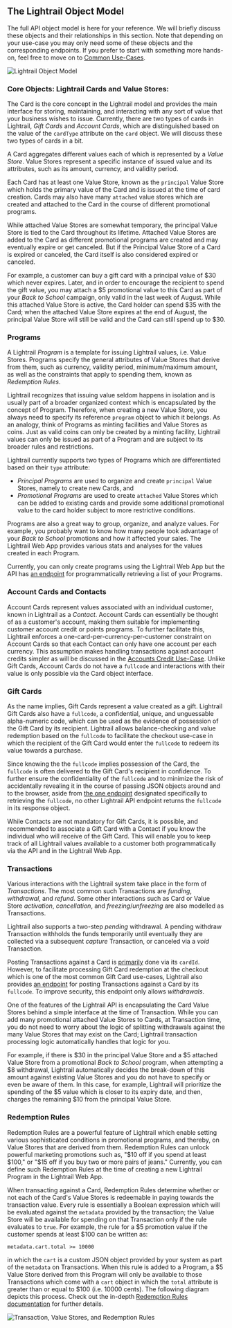 <a name="object-model-anchor"></a>
## The Lightrail Object Model
The full API object model is here for your reference. We will briefly discuss these objects and their relationships in this section. Note that depending on your use-case you may only need some of these objects and the corresponding endpoints. If you prefer to start with something more hands-on, feel free to move on to [Common Use-Cases](#use-cases-anchor).   


![Lightrail Object Model](https://giftbit.github.io/Lightrail-API-Docs/assets/lightrail-objects.svg)

### Core Objects: Lightrail Cards and Value Stores: 

The Card is the core concept in the Lightrail model and provides the main interface for storing, maintaining, and interacting with any sort of value that your business wishes to issue. Currently, there are two types of cards in Lightrail, _Gift Cards_ and _Account Cards_, which are distinguished based on the value of the `cardType` attribute on the `card` object. We will discuss these two types of cards in a bit.

A Card aggregates different values each of which is represented by a _Value Store_. Value Stores represent a specific instance of issued value and its attributes, such as its amount, currency, and validity period.

Each Card has at least one Value Store, known as the `principal` Value Store which holds the primary value of the Card and is issued at the time of card creation. Cards may also have many `attached` value stores which are created and attached to the Card in the course of different promotional programs. 

While attached Value Stores are somewhat temporary, the principal Value Store is tied to the Card throughout its lifetime. Attached Value Stores are added to the Card as different promotional programs are created and may eventually expire or get canceled. But if the Principal Value Store of a Card is expired or canceled, the Card itself is also considered expired or canceled.

For example, a customer can buy a gift card with a principal value of $30 which never expires. Later, and in order to encourage the recipient to spend the gift value,  you may attach a $5 promotional value to this Card as part of your _Back to School_ campaign, only valid in the last week of August. While this attached Value Store is active, the Card holder can spend $35 with the Card; when the attached Value Store expires at the end of August, the principal Value Store will still be valid and the Card can still spend up to $30.


### Programs
A Lightrail _Program_ is a template for issuing Lightrail values, i.e. Value Stores. Programs specify the general attributes of Value Stores that derive from them, such as currency, validity period, minimum/maximum amount, as well as the constraints that apply to spending them, known as _Redemption Rules_.

Lightrail recognizes that issuing value seldom happens in isolation and is usually part of a broader organized context which is encapsulated by the concept of Program. Therefore, when creating a new Value Store, you always need to specify its reference  `program` object to which it belongs. As an analogy, think of Programs as minting facilities and Value Stores as coins. Just as valid coins can only be created by a minting facility, Lightrail values can only be issued as part of a Program and are subject to its broader rules and restrictions.

Lightrail currently supports two types of Programs which are differentiated based on their `type` attribute: 

- _Principal Programs_ are used to organize and create  `principal` Value Stores, namely to create new Cards, and
- _Promotional Programs_ are used to create `attached` Value Stores which can be added to existing cards and provide some additional promotional value to the card holder subject to more restrictive conditions.

Programs are also a great way to group, organize, and analyze values. For example, you probably want to know how many people took advantage of your _Back to School_ promotions and how it affected your sales. The Lightrail Web App provides various stats and analyses for the values created in each Program. 

Currently, you can only create programs using the Lightrail Web App but the API has [an endpoint](#get-programs-anchor) for programmatically retrieving a list of your Programs.

### Account Cards and Contacts

Account Cards represent values associated with an individual customer, known in Lightrail as a _Contact_. Account Cards can essentially be thought of as a customer's account, making them suitable for implementing customer account credit or points programs. To further facilitate this, Lightrail enforces a one-card-per-currency-per-customer constraint on Account Cards so that each Contact can only have one account per each currency. This assumption makes handling transactions against account credits simpler as will be discussed in the [Accounts Credit Use-Case](#use-cases-account-credits-anchor).
Unlike Gift Cards, Account Cards do not have a `fullcode` and interactions with their value is only possible via the Card object interface.

### Gift Cards 

As the name implies, Gift Cards represent a value created as a gift. Lightrail Gift Cards also have a `fullcode`,  a confidential, unique, and unguessable alpha-numeric code, which can be used as the evidence of possession of the Gift Card by its recipient. Lightrail allows balance-checking and value redemption based on the `fullcode` to facilitate the checkout use-case in which the recipient of the Gift Card would enter the `fullcode` to redeem its value towards a purchase.

Since knowing the the `fullcode` implies possession of the Card, the `fullcode` is often delivered to the Gift Card's recipient in confidence. To further ensure the confidentiality of the `fullcode` and to minimize the risk of accidentally revealing it in the course of passing JSON objects around and to the browser, aside from [the one endpoint](#get-fullcode-anchor) designated specifically to retrieving the `fullcode`, no other Lightrail API endpoint returns the `fullcode` in its response object. 

While Contacts are not mandatory for Gift Cards, it is possible, and recommended to associate a Gift Card with a Contact if you know the individual who will receive of the Gift Card. This will enable you to keep track of all Lightrail values available to a customer both programmatically via the API and in the Lightrail Web App.

### Transactions

Various interactions with the Lightrail system take place in the form of _Transactions_. The most common such Transactions are _funding_, _withdrawal_, and _refund_. Some other interactions such as Card or Value Store _activation_, _cancellation_, and _freezing_/_unfreezing_ are also modelled as Transactions.

Lightrail also supports a two-step _pending_ withdrawal. A pending withdraw Transaction withholds the funds temporarily until eventually they are collected via a subsequent _capture_ Transaction, or canceled via a _void_ Transaction. 

Posting Transactions against a Card is [primarily](#post-transaction-by-cardid-anchor) done via its `cardId`. However, to facilitate processing Gift Card redemption at the checkout which is one of the most common Gift Card use-cases, Lightrail also provides [an endpoint](#post-transaction-by-fullcode-anchor) for posting Transactions against a Card by its `fullcode`. To improve security, this endpoint only allows _withdrawals_.

One of the features of the Lightrail API is encapsulating the Card Value Stores behind a simple interface at the time of Transaction. While you can add many promotional attached Value Stores to Cards, at Transaction time, you do not need to worry about the logic of splitting withdrawals against the many Value Stores that may exist on the Card; Lightrail transaction processing logic automatically handles that logic for you. 

For example, if there is $30 in the principal Value Store and a $5 attached Value Store from a promotional _Back to School_ program, when attempting a $8 withdrawal, Lightrail automatically decides the break-down of this amount against existing Value Stores and you do not have to specify or even be aware of them. In this case, for example, Lightrail will prioritize the spending of the $5 value which is closer to its expiry date, and then, charges the remaining $10 from the principal Value Store.  

### Redemption Rules

Redemption Rules are a powerful feature of Lightrail which enable setting various sophisticated conditions in promotional programs, and thereby, on Value Stores that are derived from them. Redemption Rules can unlock powerful marketing promotions such as, "$10 off if you spend at least $100," or "$15 off if you buy two or more pairs of jeans." Currently, you can define such Redemption Rules at the time of creating a new Lightrail Program in the Lightrail Web App. 

When transacting against a Card, Redemption Rules determine whether or not each of the Card's Value Stores is redeemable in paying towards the transaction value. Every rule is essentially a Boolean expression which will be evaluated against the `metadata` provided by the transaction; the Value Store will be available for spending on that Transaction only if the rule evaluates to `true`. For example, the rule for a $5 promotion value if the customer spends at least $100 can be written as:

`metadata.cart.total >= 10000` 

in which the `cart` is a custom JSON object provided by your system as part of the `metadata` on Transactions. When this rule is added to a Program, a $5 Value Store derived from this Program will only be available to those Transactions which come with a `cart` object in which the `total` attribute is greater than or equal to $100 (i.e. 10000 cents). The following diagram depicts this process. Check out the in-depth <a href="https://github.com/Giftbit/Lightrail-API-Docs/blob/master/feature-deep-dive/RedemptionRules.md" target="_blank">Redemption Rules documentation</a> for further details.

![Transaction, Value Stores, and Redemption Rules](https://giftbit.github.io/Lightrail-API-Docs/assets/transaction-valustores.svg)

